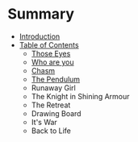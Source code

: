 # Summary

* [Introduction](README.md)
* [Table of Contents](chapter1.md)
   * [Those Eyes](those_eyes.md)
   * [Who are you](who_are_you.md)
   * [Chasm](chasm.md)
   * [The Pendulum](the_pendulum.md)
   * Runaway Girl
   * The Knight in Shining Armour
   * The Retreat
   * Drawing Board
   * It's War
   * Back to Life

